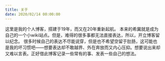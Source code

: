 ```yaml
---
title: 关于
date: 2020/02/14 00:00:00
---
```


这里是我的个人博客，搭建于19年，而又在20年重新起航。
本来的希冀就是成为自己的一个小wiki站点。但是，难得的很多事都无法直接表达，所以，开立博客留以纪念。
很多时候自己的表达不尽能说穿，但是也不希望空留于肚肠，这可能也是我的坏习惯吧——想要表达却不敢越界、外在奔放而又内心压抑。想要说出来却又难以言表。正好借此博客记录一些常有的事、发表一些自己的想法。

